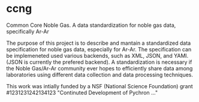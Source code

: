 # ccng
Common Core Noble Gas. A data standardization for noble gas data, specifically Ar-Ar

The purpose of this project is to describe and mantain a standardized data specification for noble gas data, especially for Ar-Ar.  The specification can be implemeneted used various backends, such as XML, JSON, and YAMl. (JSON is currently the prefered backend). A standardization is necessary if the Noble Gas/Ar-Ar community ever hopes to efficiently share data among laboratories using different data collection and data processing techniques. 

This work was intially funded by a NSF (National Science Foundation) grant #1231231242134123 "Continuted Development of Pychron ..."


